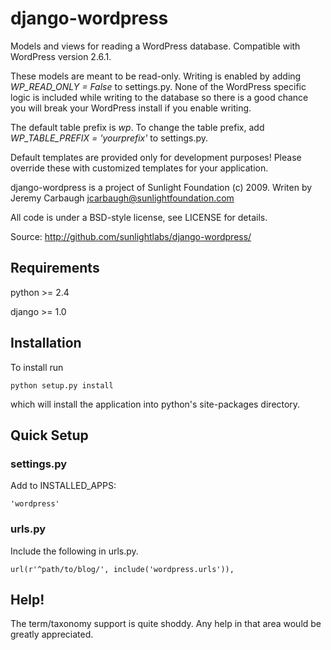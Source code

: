 # django-wordpress

Models and views for reading a WordPress database. Compatible with WordPress version 2.6.1.

These models are meant to be read-only. Writing is enabled by adding *WP_READ_ONLY = False* to settings.py. None of the WordPress specific logic is included while writing to the database so there is a good chance you will break your WordPress install if you enable writing.

The default table prefix is *wp*. To change the table prefix, add *WP_TABLE_PREFIX = 'yourprefix'* to settings.py.

Default templates are provided only for development purposes! Please override these with customized templates for your application.

django-wordpress is a project of Sunlight Foundation (c) 2009.
Writen by Jeremy Carbaugh <jcarbaugh@sunlightfoundation.com>

All code is under a BSD-style license, see LICENSE for details.

Source: http://github.com/sunlightlabs/django-wordpress/


## Requirements

python >= 2.4

django >= 1.0


## Installation

To install run

    python setup.py install

which will install the application into python's site-packages directory.


## Quick Setup


### settings.py

Add to INSTALLED_APPS:

    'wordpress'


### urls.py

Include the following in urls.py.

    url(r'^path/to/blog/', include('wordpress.urls')),


## Help!

The term/taxonomy support is quite shoddy. Any help in that area would be greatly appreciated.